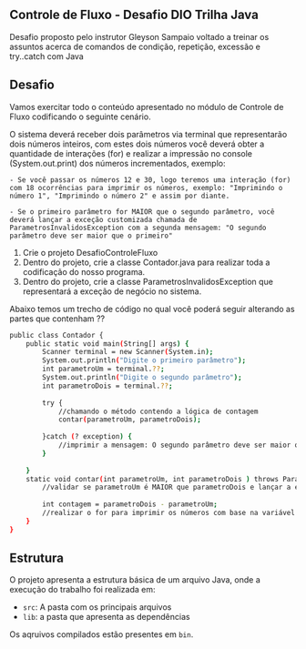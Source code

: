 ## Controle de Fluxo - Desafio DIO Trilha Java

Desafio proposto pelo instrutor Gleyson Sampaio voltado a treinar os assuntos acerca de comandos de condição, repetição, excessão e try..catch com Java

## Desafio

Vamos exercitar todo o conteúdo apresentado no módulo de Controle de Fluxo codificando o seguinte cenário.

O sistema deverá receber dois parâmetros via terminal que representarão dois números inteiros, com estes dois números você deverá obter a quantidade de interações (for) e realizar a impressão no console (System.out.print) dos números incrementados, exemplo:

    - Se você passar os números 12 e 30, logo teremos uma interação (for) com 18 ocorrências para imprimir os números, exemplo: "Imprimindo o número 1", "Imprimindo o número 2" e assim por diante.

    - Se o primeiro parâmetro for MAIOR que o segundo parâmetro, você deverá lançar a exceção customizada chamada de ParametrosInvalidosException com a segunda mensagem: "O segundo parâmetro deve ser maior que o primeiro"

1. Crie o projeto DesafioControleFluxo
2. Dentro do projeto, crie a classe Contador.java para realizar toda a codificação do nosso programa.
3. Dentro do projeto, crie a classe ParametrosInvalidosException que representará a exceção de negócio no sistema.

Abaixo temos um trecho de código no qual você poderá seguir alterando as partes que contenham ??

```bash
public class Contador {
	public static void main(String[] args) {
		Scanner terminal = new Scanner(System.in);
		System.out.println("Digite o primeiro parâmetro");
		int parametroUm = terminal.??;
		System.out.println("Digite o segundo parâmetro");
		int parametroDois = terminal.??;
		
		try {
			//chamando o método contendo a lógica de contagem
			contar(parametroUm, parametroDois);
		
		}catch (? exception) {
			//imprimir a mensagem: O segundo parâmetro deve ser maior que o primeiro
		}
		
	}
	static void contar(int parametroUm, int parametroDois ) throws ParametrosInvalidosException {
		//validar se parametroUm é MAIOR que parametroDois e lançar a exceção
		
		int contagem = parametroDois - parametroUm;
		//realizar o for para imprimir os números com base na variável contagem
	}
}
```

## Estrutura

O projeto apresenta a estrutura básica de um arquivo Java, onde a execução do trabalho foi realizada em:

- `src`: A pasta com os principais arquivos
- `lib`: a pasta que apresenta as dependências

Os aqruivos compilados estão presentes em `bin`.
